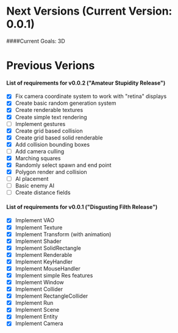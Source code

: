 # Next Versions (Current Version: 0.0.1)

####Current Goals: 3D

# Previous Verions

#### List of requirements for v0.0.2 ("Amateur Stupidity Release")

- [X] Fix camera coordinate system to work with "retina" displays
- [X] Create basic random generation system
- [X] Create renderable textures
- [X] Create simple text rendering
- [ ] Implement gestures
- [X] Create grid based collision
- [X] Create grid based solid renderable
- [X] Add collision bounding boxes
- [ ] Add camera culling
- [X] Marching squares
- [X] Randomly select spawn and end point
- [X] Polygon render and collision
- [ ] AI placement
- [ ] Basic enemy AI
- [ ] Create distance fields

#### List of requirements for v0.0.1 ("Disgusting Filth Release")

- [X] Implement VAO
- [X] Implement Texture
- [X] Implement Transform (with animation)
- [X] Implement Shader
- [X] Implement SolidRectangle
- [X] Implement Renderable
- [X] Implement KeyHandler
- [X] Implement MouseHandler
- [X] Implement simple Res features
- [X] Implement Window
- [X] Implement Collider
- [X] Implement RectangleCollider
- [X] Implement Run
- [X] Implement Scene
- [X] Implement Entity
- [X] Implement Camera